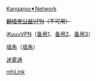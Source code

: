 [Kangaroo✦Network](https://kan.gar.ooo/)

~~[翻墙党公益VPN](https://jc.fanqiangdang.com/)（不可用）~~

[iKuuuVPN](https://ikuuu.cc/)（[备用1](https://ikuuu.live/)、[备用2](https://ikuuu.co/)、[备用3](https://ikuuu.ltd/)）

[墙角](https://xn--nos885i.com/)（[墙角](https://墙角.com/)）

[迷雾通](https://geph.io/)

[nthLink](https://www.nthlink.com/)
